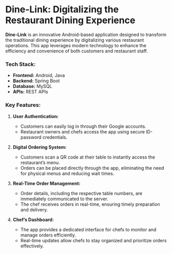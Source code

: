# Dine-Link: Digitalizing the Restaurant Dining Experience

**Dine-Link** is an innovative Android-based application designed to transform the traditional dining experience by digitalizing various restaurant operations. This app leverages modern technology to enhance the efficiency and convenience of both customers and restaurant staff.

### Tech Stack:
- **Frontend:** Android, Java
- **Backend:** Spring Boot
- **Database:** MySQL
- **APIs:** REST APIs

### Key Features:

1. **User Authentication:**  
   - Customers can easily log in through their Google accounts.
   - Restaurant owners and chefs access the app using secure ID-password credentials.

2. **Digital Ordering System:**  
   - Customers scan a QR code at their table to instantly access the restaurant’s menu.
   - Orders can be placed directly through the app, eliminating the need for physical menus and reducing wait times.

3. **Real-Time Order Management:**  
   - Order details, including the respective table numbers, are immediately communicated to the server.
   - The chef receives orders in real-time, ensuring timely preparation and delivery.

4. **Chef’s Dashboard:**  
   - The app provides a dedicated interface for chefs to monitor and manage orders efficiently.
   - Real-time updates allow chefs to stay organized and prioritize orders effectively.
